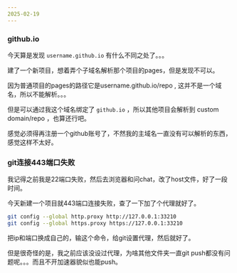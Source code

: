 ```yaml
---
2025-02-19
---
```

### github.io

今天算是发现 `username.github.io` 有什么不同之处了。。。

建了一个新项目，想着弄个子域名解析那个项目的pages，但是发现不可以。

因为普通项目的pages的路径它是username.github.io/repo , 这并不是一个域名，所以不能解析。。。

但是可以通过我这个域名绑定了 `github.io` ，所以其他项目会解析到 custom domain/repo ，也算还行吧。

感觉必须得再注册一个github账号了，不然我的主域名一直没有可以解析的东西，感觉这样不太好。

### git连接443端口失败

我记得之前我是22端口失败，然后去浏览器和问chat，改了host文件，好了一段时间。

今天新建一个项目就443端口连接失败，查了一下加了个代理就好了。

```bash
git config --global http.proxy http://127.0.0.1:33210
git config --global https.proxy https://127.0.0.1:33210
```

把ip和端口换成自己的，输这个命令，给git设置代理，然后就好了。

但是很奇怪的是，我之前应该没设过代理，为啥其他文件夹一直git push都没有问题呢。。。而且不开加速器貌似也能push。

